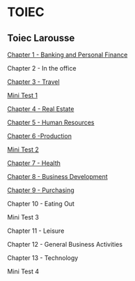 # TOIEC

## Toiec Larousse

[Chapter 1 - Banking and Personal Finance](lrch01)

Chapter 2 - In the office

[Chapter 3 - Travel](lrch03)

[Mini Test 1](lrmt1)

[Chapter 4 - Real Estate](lrch04)

[Chapter 5 - Human Resources](lrch05)

[Chapter 6  -Production](lrch06)

[Mini Test 2](lrmt02)

[Chapter 7 - Health](lrmt07)

[Chapter 8 - Business Development](lrch08)

[Chapter 9 - Purchasing](lrch09)

Chapter 10 - Eating Out

Mini Test 3

Chapter 11 - Leisure

Chapter 12 - General Business Activities

Chapter 13 - Technology

Mini Test 4